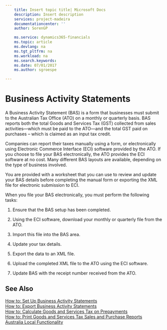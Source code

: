 ```yaml
---
    title: Insert topic title| Microsoft Docs
    description: Insert description
    services: project-madeira
    documentationcenter: ''
    author: SorenGP

    ms.service: dynamics365-financials
    ms.topic: article
    ms.devlang: na
    ms.tgt_pltfrm: na
    ms.workload: na
    ms.search.keywords:
    ms.date: 07/01/2017
    ms.author: sgroespe

---
```

# Business Activity Statements
A Business Activity Statement (BAS) is a form that businesses must submit to the Australian Tax Office (ATO) on a monthly or quarterly basis. BAS reports both the total Goods and Services Tax (GST) collected from sales activities—which must be paid to the ATO—and the total GST paid on purchases – which is claimed as an input tax credit.  
  
 Companies can report their taxes manually using a form, or electronically using Electronic Commerce Interface (ECI) software provided by the ATO. If you choose to file your BAS electronically, the ATO provides the ECI software at no cost. Many different BAS layouts are available, depending on the type of business involved.  
  
 You are provided with a worksheet that you can use to review and update your BAS details before completing the manual form or exporting the XML file for electronic submission to ECI.  
  
 When you file your BAS electronically, you must perform the following tasks:  
  
1.  Ensure that the BAS setup has been completed.  
  
2.  Using the ECI software, download your monthly or quarterly file from the ATO.  
  
3.  Import this file into the BAS area.  
  
4.  Update your tax details.  
  
5.  Export the data to an XML file.  
  
6.  Upload the completed XML file to the ATO using the ECI software.  
  
7.  Update BAS with the receipt number received from the ATO.  
  
## See Also  
 [How to: Set Up Business Activity Statements](how-to-set-up-business-activity-statements.md)   
 [How to: Export Business Activity Statements](how-to-export-business-activity-statements.md)   
 [How to: Calculate Goods and Services Tax on Prepayments](how-to-calculate-goods-and-services-tax-on-prepayments.md)   
 [How to: Print Goods and Services Tax Sales and Purchase Reports](how-to-print-goods-and-services-tax-sales-and-purchase-reports.md)   
 [Australia Local Functionality](australia-local-functionality.md)